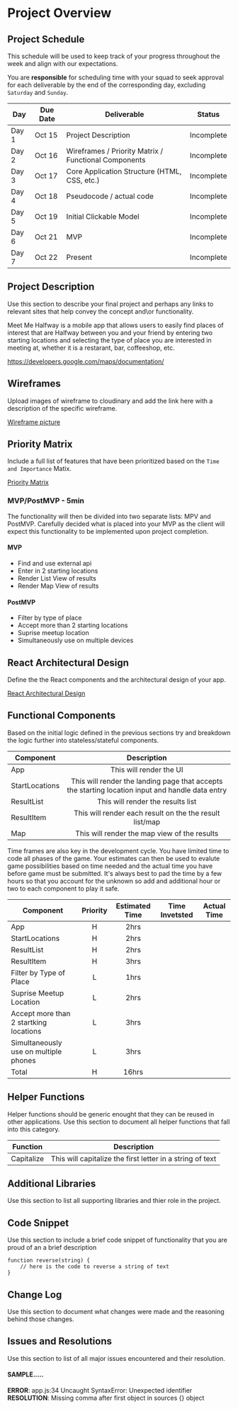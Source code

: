 # Project Overview

## Project Schedule

This schedule will be used to keep track of your progress throughout the week and align with our expectations.  

You are **responsible** for scheduling time with your squad to seek approval for each deliverable by the end of the corresponding day, excluding `Saturday` and `Sunday`.

|  Day | Due Date |Deliverable | Status
|---|---| ---| ---|
|Day 1| Oct 15 | Project Description | Incomplete
|Day 2| Oct 16 | Wireframes / Priority Matrix / Functional Components | Incomplete
|Day 3| Oct 17 |Core Application Structure (HTML, CSS, etc.) | Incomplete
|Day 4| Oct 18 |Pseudocode / actual code | Incomplete
|Day 5| Oct 19 |Initial Clickable Model  | Incomplete
|Day 6| Oct 21 | MVP | Incomplete
|Day 7| Oct 22 |Present | Incomplete


## Project Description

Use this section to describe your final project and perhaps any links to relevant sites that help convey the concept and\or functionality.

Meet Me Halfway is a mobile app that allows users to easily find places of interest that are Halfway between you and your friend by entering two starting locations and selecting the type of place you are interested in meeting at, whether it is a restarant, bar, coffeeshop, etc. 

https://developers.google.com/maps/documentation/

## Wireframes

Upload images of wireframe to cloudinary and add the link here with a description of the specific wireframe.

[Wireframe picture](https://res.cloudinary.com/dvjtpejbw/image/upload/v1539635929/20181015_141834.jpg "Wireframe")



## Priority Matrix

Include a full list of features that have been prioritized based on the `Time and Importance` Matix.  

[Priority Matrix](https://res.cloudinary.com/dvjtpejbw/image/upload/v1539635946/20181015_141846.jpg "Priority Matrix")


### MVP/PostMVP - 5min

The functionality will then be divided into two separate lists: MPV and PostMVP.  Carefully decided what is placed into your MVP as the client will expect this functionality to be implemented upon project completion.  

#### MVP 

- Find and use external api 
- Enter in 2 starting locations
- Render List View of results
- Render Map View of results

#### PostMVP 

- Filter by type of place
- Accept more than 2 starting locations
- Suprise meetup location
- Simultaneously use on multiple devices

## React Architectural Design

Define the the React components and the architectural design of your app.

[React Architectural Design](https://res.cloudinary.com/dvjtpejbw/image/upload/v1539635976/20181015_160832.jpg "React Architectural Design")

## Functional Components

Based on the initial logic defined in the previous sections try and breakdown the logic further into stateless/stateful components. 

| Component | Description | 
| --- | :---: |  
| App | This will render the UI | 
| StartLocations | This will render the landing page that accepts the starting location input and handle data entry | 
| ResultList | This will render the results list | 
| ResultItem | This will render each result on the the result list/map |
| Map | This will render the map view of the results | 


Time frames are also key in the development cycle.  You have limited time to code all phases of the game.  Your estimates can then be used to evalute game possibilities based on time needed and the actual time you have before game must be submitted. It's always best to pad the time by a few hours so that you account for the unknown so add and additional hour or two to each component to play it safe.

| Component | Priority | Estimated Time | Time Invetsted | Actual Time |
| --- | :---: |  :---: | :---: | :---: |
| App | H | 2hrs |  |  |
| StartLocations | H | 2hrs|  |  |
| ResultList | H | 2hrs|  |  |
| ResultItem | H | 3hrs|  |  |
| Filter by Type of Place | L | 1hrs |  |  |
| Suprise Meetup Location | L | 2hrs |  |  |
| Accept more than 2 startking locations | L | 3hrs |  |  |
| Simultaneously use on multiple phones | L | 3hrs |  |  |
| Total | H | 16hrs|  |  |

## Helper Functions
Helper functions should be generic enought that they can be reused in other applications. Use this section to document all helper functions that fall into this category.

| Function | Description | 
| --- | :---: |  
| Capitalize | This will capitalize the first letter in a string of text | 

## Additional Libraries
 Use this section to list all supporting libraries and thier role in the project. 

## Code Snippet

Use this section to include a brief code snippet of functionality that you are proud of an a brief description  

```
function reverse(string) {
	// here is the code to reverse a string of text
}
```

## Change Log
 Use this section to document what changes were made and the reasoning behind those changes.  

## Issues and Resolutions
 Use this section to list of all major issues encountered and their resolution.

#### SAMPLE.....
**ERROR**: app.js:34 Uncaught SyntaxError: Unexpected identifier                                
**RESOLUTION**: Missing comma after first object in sources {} object
